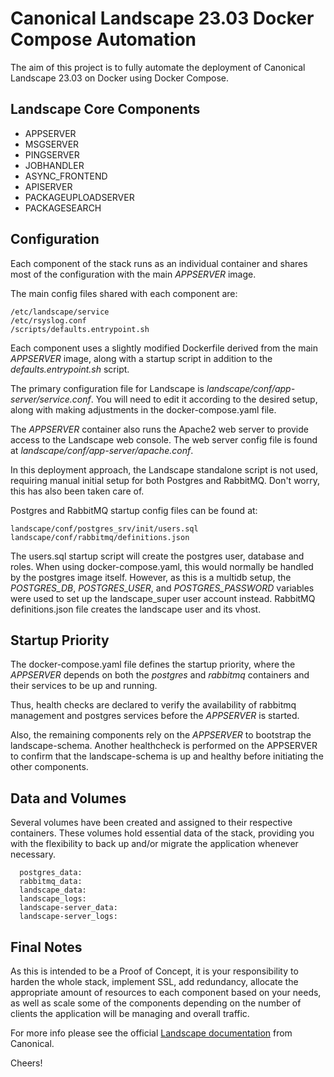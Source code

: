 # Canonical Landscape 23.03 Docker Compose Automation

The aim of this project is to fully automate the deployment of Canonical Landscape 23.03 on Docker using Docker Compose.

## Landscape Core Components

+ APPSERVER
+ MSGSERVER
+ PINGSERVER
+ JOBHANDLER
+ ASYNC_FRONTEND
+ APISERVER
+ PACKAGEUPLOADSERVER
+ PACKAGESEARCH

## Configuration

Each component of the stack runs as an individual container and shares most of the configuration with the main _APPSERVER_ image.

The main config files shared with each component are:

```
/etc/landscape/service
/etc/rsyslog.conf
/scripts/defaults.entrypoint.sh
```

Each component uses a slightly modified Dockerfile derived from the main _APPSERVER_ image, along with a startup script in addition to the _defaults.entrypoint.sh_ script.

The primary configuration file for Landscape is _landscape/conf/app-server/service.conf_. You will need to edit it according to the desired setup, along with making adjustments in the docker-compose.yaml file.

The _APPSERVER_ container also runs the Apache2 web server to provide access to the Landscape web console. The web server config file is found at _landscape/conf/app-server/apache.conf_.

In this deployment approach, the Landscape standalone script is not used, requiring manual initial setup for both Postgres and RabbitMQ. Don't worry, this has also been taken care of.

Postgres and RabbitMQ startup config files can be found at:
```
landscape/conf/postgres_srv/init/users.sql
landscape/conf/rabbitmq/definitions.json
```

The users.sql startup script will create the postgres user, database and roles. When using docker-compose.yaml, this would normally be handled by the postgres image itself.
However, as this is a multidb setup, the _POSTGRES_DB_, _POSTGRES_USER_, and _POSTGRES_PASSWORD_ variables were used to set up the landscape_super user account instead.
RabbitMQ definitions.json file creates the landscape user and its vhost.

## Startup Priority

The docker-compose.yaml file defines the startup priority, where the _APPSERVER_ depends on both the _postgres_ and _rabbitmq_ containers and their services to be up and running.

Thus, health checks are declared to verify the availability of rabbitmq management and postgres services before the _APPSERVER_ is started.

Also, the remaining components rely on the _APPSERVER_ to bootstrap the landscape-schema. Another healthcheck is performed on the APPSERVER to confirm that the landscape-schema is up and healthy before initiating the other components.

## Data and Volumes
Several volumes have been created and assigned to their respective containers. These volumes hold essential data of the stack, providing you with the flexibility to back up and/or migrate the application whenever necessary.
```
  postgres_data:
  rabbitmq_data:
  landscape_data:
  landscape_logs:
  landscape-server_data:
  landscape-server_logs:
```

## Final Notes

As this is intended to be a Proof of Concept, it is your responsibility to harden the whole stack, implement SSL, add redundancy, allocate the appropriate amount of resources to each component based on your needs, as well as scale some of the components depending on the number of clients the application will be managing and overall traffic.

For more info please see the official [Landscape documentation](https://ubuntu.com/landscape/docs/manual-installation) from Canonical.

Cheers!
